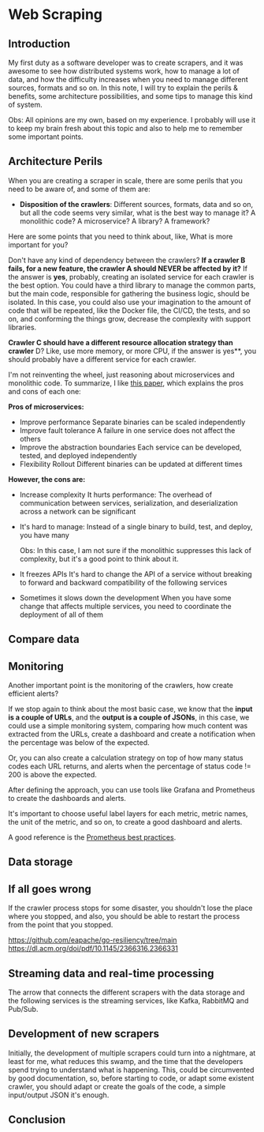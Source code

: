 # Web Scraping

## Introduction

My first duty as a software developer was to create scrapers, and it was awesome to see how distributed systems work, how to manage a lot of data, and how the difficulty increases when you need to manage different sources, formats and so on. In this note, I will try to explain the perils & benefits, some architecture possibilities, and some tips to manage this kind of system.

Obs: All opinions are my own, based on my experience. I probably will use it to keep my brain fresh about this topic and also to help me to remember some important points.

## Architecture Perils

When you are creating a scraper in scale, there are some perils that you need to be aware of, and some of them are:

- **Disposition of the crawlers**: Different sources, formats, data and so on, but all the code seems very similar, what is the best way to manage it? A monolithic code? A microservice? A library? A framework?

Here are some points that you need to think about, like, What is more important for you?

Don't have any kind of dependency between the crawlers? **If a crawler B fails, for a new feature, the crawler A should NEVER be affected by it?**
If the answer is **yes**, probably, creating an isolated service for each crawler is the best option. You could have a third library to manage the common parts, but the main code, responsible for gathering the business logic, should be isolated. In this case, you could also use your imagination to the amount of code that will be repeated, like the Docker file, the CI/CD, the tests, and so on, and conforming the things grow, decrease the complexity with support libraries.

**Crawler C should have a different **resource allocation strategy** than crawler** D? Like, use more memory, or more CPU, if the answer is yes**, you should probably have a different service for each crawler.

I'm not reinventing the wheel, just reasoning about microservices and monolithic code. To summarize, I like [this paper](https://dl.acm.org/doi/10.1145/3593856.3595909), which explains the pros and cons of each one:

**Pros of microservices:**

- Improve performance
    Separate binaries can be scaled independently
- Improve fault tolerance
    A failure in one service does not affect the others
- Improve the abstraction boundaries
    Each service can be developed, tested, and deployed independently
- Flexibility Rollout
    Different binaries can be updated at different times

**However, the cons are:**

- Increase complexity
    It hurts performance: The overhead of communication between services, serialization, and deserialization across a network can be significant
- It's hard to manage:
    Instead of a single binary to build, test, and deploy, you have many

    Obs: In this case, I am not sure if the monolithic suppresses this lack of complexity, but it's a good point to think about it.
- It freezes APIs
    It's hard to change the API of a service without breaking to forward and backward compatibility of the following services
- Sometimes it slows down the development
    When you have some change that affects multiple services, you need to coordinate the deployment of all of them

## Compare data

## Monitoring

Another important point is the monitoring of the crawlers, how create efficient alerts?

If we stop again to think about the most basic case, we know that the **input is a couple of URLs**, and the **output is a couple of JSONs**, in this case, we could use a simple monitoring system, comparing how much content was extracted from the URLs, create a dashboard and create a notification when the percentage was below of the expected.

Or, you can also create a calculation strategy on top of how many status codes each URL returns, and alerts when the percentage of status code != 200 is above the expected.

After defining the approach, you can use tools like Grafana and Prometheus to create the dashboards and alerts.

It's important to choose useful label layers for each metric, metric names, the unit of the metric, and so on, to create a good dashboard and alerts.

A good reference is the [Prometheus best practices](https://prometheus.io/docs/practices/naming/).

## Data storage

## If all goes wrong

If the crawler process stops for some disaster, you shouldn't lose the place where you stopped, and also, you should be able to restart the process from the point that you stopped.

https://github.com/eapache/go-resiliency/tree/main
https://dl.acm.org/doi/pdf/10.1145/2366316.2366331

## Streaming data and real-time processing

The arrow that connects the different scrapers with the data storage and the following services is the streaming services, like Kafka, RabbitMQ and Pub/Sub.

## Development of new scrapers

Initially, the development of multiple scrapers could turn into a nightmare, at least for me, what reduces this swamp, and the time that the developers spend trying to understand what is happening. This, could be circumvented by good documentation, so, before starting to code, or adapt some existent crawler, you should adapt or create the goals of the code, a simple input/output JSON it's enough.

## Conclusion
